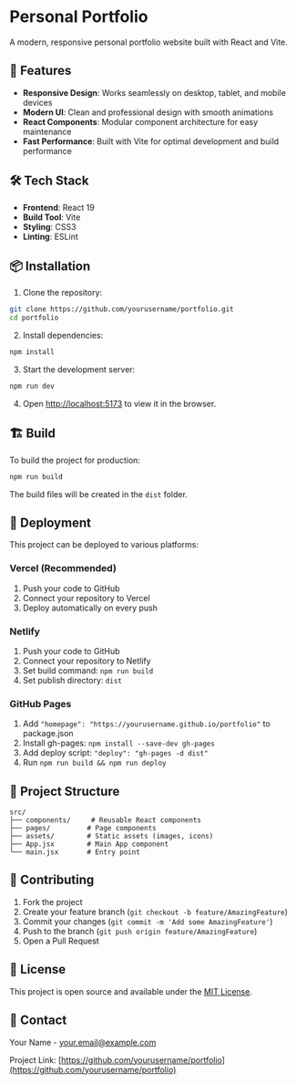 # Personal Portfolio

A modern, responsive personal portfolio website built with React and Vite.

## 🚀 Features

- **Responsive Design**: Works seamlessly on desktop, tablet, and mobile devices
- **Modern UI**: Clean and professional design with smooth animations
- **React Components**: Modular component architecture for easy maintenance
- **Fast Performance**: Built with Vite for optimal development and build performance

## 🛠️ Tech Stack

- **Frontend**: React 19
- **Build Tool**: Vite
- **Styling**: CSS3
- **Linting**: ESLint

## 📦 Installation

1. Clone the repository:
```bash
git clone https://github.com/yourusername/portfolio.git
cd portfolio
```

2. Install dependencies:
```bash
npm install
```

3. Start the development server:
```bash
npm run dev
```

4. Open [http://localhost:5173](http://localhost:5173) to view it in the browser.

## 🏗️ Build

To build the project for production:

```bash
npm run build
```

The build files will be created in the `dist` folder.

## 🚀 Deployment

This project can be deployed to various platforms:

### Vercel (Recommended)
1. Push your code to GitHub
2. Connect your repository to Vercel
3. Deploy automatically on every push

### Netlify
1. Push your code to GitHub
2. Connect your repository to Netlify
3. Set build command: `npm run build`
4. Set publish directory: `dist`

### GitHub Pages
1. Add `"homepage": "https://yourusername.github.io/portfolio"` to package.json
2. Install gh-pages: `npm install --save-dev gh-pages`
3. Add deploy script: `"deploy": "gh-pages -d dist"`
4. Run `npm run build && npm run deploy`

## 📁 Project Structure

```
src/
├── components/     # Reusable React components
├── pages/         # Page components
├── assets/        # Static assets (images, icons)
├── App.jsx        # Main App component
└── main.jsx       # Entry point
```

## 🤝 Contributing

1. Fork the project
2. Create your feature branch (`git checkout -b feature/AmazingFeature`)
3. Commit your changes (`git commit -m 'Add some AmazingFeature'`)
4. Push to the branch (`git push origin feature/AmazingFeature`)
5. Open a Pull Request

## 📄 License

This project is open source and available under the [MIT License](LICENSE).

## 📧 Contact

Your Name - [your.email@example.com](mailto:your.email@example.com)

Project Link: [https://github.com/yourusername/portfolio](https://github.com/yourusername/portfolio)
